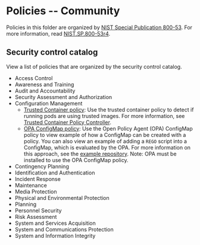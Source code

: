 # Policies -- Community
Policies in this folder are organized by [NIST Special Publication 800-53](https://nvd.nist.gov/800-53). For more information, read [NIST.SP.800-53r4](https://nvlpubs.nist.gov/nistpubs/SpecialPublications/NIST.SP.800-53r4.pdf).

## Security control catalog
View a list of policies that are organized by the security control catalog.

* Access Control
* Awareness and Training
* Audit and Accountability
* Security Assessment and Authorization
* Configuration Management
  * [Trusted Container policy](./CM-Configuration-Management/policy-trusted-container.yaml): Use the trusted container policy to detect if running pods are using trusted images. For more information, see [Trusted Container Policy Controller](https://github.com/ycao56/trusted-container-policy-controller).
  * [OPA ConfigMap policy](./CM-Configuration-Management/opa-sample-policy.yaml): Use the Open Policy Agent (OPA) ConfigMap policy to view example of how a ConfigMap can be created with a policy. You can also view an example of adding a `REGO` script into a ConfigMap, which is evaluated by the OPA. For more information on this approach, see the [example repository](https://github.com/ycao56/mcm-opa). Note: OPA must be installed to use the OPA ConfigMap policy.
* Contingency Planning
* Identification and Authentication
* Incident Response
* Maintenance
* Media Protection
* Physical and Environmental Protection
* Planning
* Personnel Security
* Risk Assessment
* System and Services Acquisition
* System and Communications Protection
* System and Information Integrity




